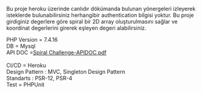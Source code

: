 Bu proje heroku üzerinde canlıdır dökümanda bulunan yönergeleri izleyerek isteklerde bulunabilirsiniz herhangibir authentication bilgisi yoktur. Bu proje girdiginiz degerlere göre spiral bir 2D array oluşturulmasını sağlar ve koordinat degerlerini girerek eşleyen degeri alabilirsiniz.

PHP Version = 7.4.16 <br />
DB = Mysql <br />
API DOC =[Spiral Challenge-APIDOC.pdf](https://github.com/brylmaz/SpiralChallenge/files/7658801/Spiral.Challenge-APIDOC.pdf) <br />
<br />
CI/CD = Heroku <br />
Design Pattern : MVC, Singleton Design Pattern <br />
Standarts : PSR-12, PSR-4 <br />
Test = PHPUnit <br />

